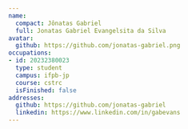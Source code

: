 ```yaml
---
name:
  compact: Jônatas Gabriel
  full: Jonatas Gabriel Evangelsita da Silva
avatar:
  github: https://github.com/jonatas-gabriel.png
occupations:
- id: 20232380023
  type: student
  campus: ifpb-jp
  course: cstrc
  isFinished: false
addresses:
  github: https://github.com/jonatas-gabriel
  linkedin: https://www.linkedin.com/in/gabevans
---
```

